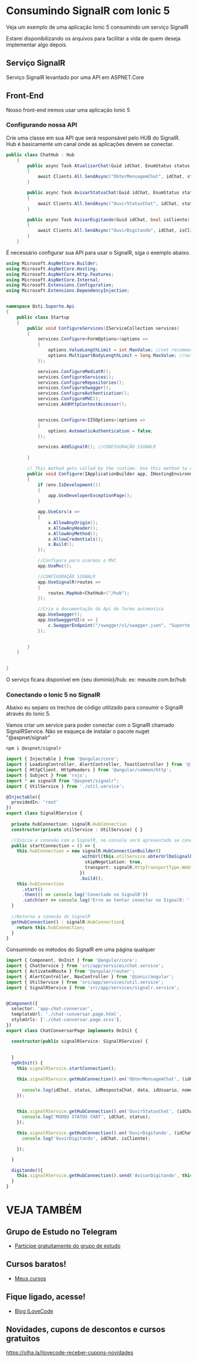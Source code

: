 # Consumindo SignalR com Ionic 5
 Veja um exemplo de uma aplicação Ionic 5 consumindo um serviço SignalR

Estarei disponibilizando os arquivos para facilitar a vida de quem deseja implementar algo depois.

## Serviço SignalR
Serviço SignalR levantado por uma API em ASPNET.Core

## Front-End
Nosso front-end iremos usar uma aplicação Ionic 5

### Configurando nossa API
Crie uma classe em sua API que será responsável pelo HUB do SignalR.
Hub é basicamente um canal onde as aplicações devem se conectar.
```csharp
public class ChatHub : Hub
    {
        public async Task AtualizarChat(Guid idChat, EnumStatus status, Guid idRespostaChat, DateTime data, Guid idUsuario, string nomeUsuario,  Guid idCliente, string nomeCliente, string mensagem)
        {
            await Clients.All.SendAsync("ObterMensagemChat", idChat, status, idRespostaChat, data, idUsuario, nomeUsuario, idCliente, nomeCliente, mensagem);
        }

        public async Task AvisarStatusChat(Guid idChat, EnumStatus status)
        {
            await Clients.All.SendAsync("OuvirStatusChat", idChat, status);
        }

        public async Task AvisarDigitando(Guid idChat, bool isCliente)
        {
            await Clients.All.SendAsync("OuvirDigitando", idChat, isCliente);
        }
    }

```
É necessário configurar sua API para usar o SignalR, siga o exemplo abaixo.

```csharp
using Microsoft.AspNetCore.Builder;
using Microsoft.AspNetCore.Hosting;
using Microsoft.AspNetCore.Http.Features;
using Microsoft.AspNetCore.Internal;
using Microsoft.Extensions.Configuration;
using Microsoft.Extensions.DependencyInjection;


namespace Qsti.Suporte.Api
{
    public class Startup
    {
        public void ConfigureServices(IServiceCollection services)
        {
            services.Configure<FormOptions>(options =>
            {
                options.ValueLengthLimit = int.MaxValue; //not recommended value
                options.MultipartBodyLengthLimit = long.MaxValue; //not recommended value
            });

            services.ConfigureMediatR();
            services.ConfigureServices();
            services.ConfigureRepositories();
            services.ConfigureSwagger();
            services.ConfigureAuthentication();
            services.ConfigureMVC();
            services.AddHttpContextAccessor();


            services.Configure<IISOptions>(options =>
            {
                options.AutomaticAuthentication = false;
            });

            services.AddSignalR(); //CONFIGURAÇÃO SIGNALR
            
        }

        // This method gets called by the runtime. Use this method to configure the HTTP request pipeline.
        public void Configure(IApplicationBuilder app, IHostingEnvironment env)
        {
            if (env.IsDevelopment())
            {
                app.UseDeveloperExceptionPage();
            }

            app.UseCors(x =>
            {
                x.AllowAnyOrigin();
                x.AllowAnyHeader();
                x.AllowAnyMethod();
                x.AllowCredentials();
                x.Build();
            });

            //Configura para usarmos o MVC
            app.UseMvc();

            //CONFIGURAÇÃO SIGNALR
            app.UseSignalR(routes =>
            {
                routes.MapHub<ChatHub>("/hub");
            });

            //Cria a documentação da Api de forma automatica
            app.UseSwagger();
            app.UseSwaggerUI(c => {
                c.SwaggerEndpoint("/swagger/v1/swagger.json", "Suporte - V1");
            });

            
        }
    }

    
}

```
O serviço ficara disponível em {seu dominio}/hub. ex: meusite.com.br/hub

### Conectando o Ionic 5 no SignalR
Abaixo eu separo os trechos de código utilizado para consumir o SignalR através do Ionic 5.

Vamos criar um service para poder conectar com o SignalR chamado SignalRService.
Não se esqueça de instalar o pacote nuget "@aspnet/signalr"
```sh
npm i @aspnet/signalr
```
```typescript
import { Injectable } from '@angular/core';
import { LoadingController, AlertController, ToastController } from '@ionic/angular';
import { HttpClient, HttpHeaders } from '@angular/common/http';
import { Subject } from 'rxjs';
import * as signalR from "@aspnet/signalr";
import { UtilService } from './util.service';

@Injectable({
  providedIn: 'root'
})
export class SignalRService {
  
  private hubConnection: signalR.HubConnection
  constructor(private utilService : UtilService) { }

  //Inicia a conexão com o SignalR, no console será apresentado se conectou ou deu erro
  public startConnection = () => {
    this.hubConnection = new signalR.HubConnectionBuilder()
                            .withUrl(this.utilService.obterUrlDoSignalR(),{  //this.utilService.obterUrlDoSignalR() retorna onde esta o Hub {dominio do site}/hub
                              skipNegotiation: true,
                              transport: signalR.HttpTransportType.WebSockets
                            })
                            .build();
    this.hubConnection
      .start()
      .then(() => console.log('Conectado no SignalR'))
      .catch(err => console.log('Erro ao tentar conectar no SignalR: ' + err))
  }
  
  //Retorna a conexão do SignalR
  getHubConnection() : signalR.HubConnection{
    return this.hubConnection;
  }
}

```

Consumindo os métodos do SignalR em uma página qualquer
```typescript
import { Component, OnInit } from '@angular/core';
import { ChatService } from 'src/app/services/chat.service';
import { ActivatedRoute } from '@angular/router';
import { AlertController, NavController } from '@ionic/angular';
import { UtilService } from 'src/app/services/util.service';
import { SignalRService } from 'src/app/services/signalr.service';


@Component({
  selector: 'app-chat-conversar',
  templateUrl: './chat-conversar.page.html',
  styleUrls: ['./chat-conversar.page.scss'],
})
export class ChatConversarPage implements OnInit {

  constructor(public signalRService: SignalRService) {
   
    
  }
  ngOnInit() {
    this.signalRService.startConnection();

    this.signalRService.getHubConnection().on('ObterMensagemChat', (idChat, status, idRespostaChat, data, idUsuario, nomeUsuario, idCliente, nomeCliente, mensagem) => {
      
      console.log(idChat, status, idRespostaChat, data, idUsuario, nomeUsuario, idCliente, nomeCliente, mensagem);
    });

    
    this.signalRService.getHubConnection().on('OuvirStatusChat', (idChat, status) => {
      console.log('MUDOU STATUS CHAT', idChat, status);
    });

    this.signalRService.getHubConnection().on('OuvirDigitando', (idChat, isCliente) => {
      console.log('OuvirDigitando', idChat, isCliente);

    });

  }

  digitando(){
    this.signalRService.getHubConnection().send('AvisarDigitando', this.idChat, false);
  }
}
```

# VEJA TAMBÉM
## Grupo de Estudo no Telegram
- [Participe gratuitamente do grupo de estudo](https://t.me/blogilovecode)

## Cursos baratos!
- [Meus cursos](https://olha.la/udemy)

## Fique ligado, acesse!
- [Blog ILoveCode](https://ilovecode.com.br)

## Novidades, cupons de descontos e cursos gratuitos
https://olha.la/ilovecode-receber-cupons-novidades
